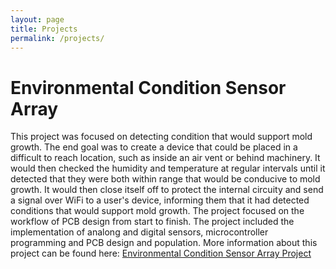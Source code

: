 ```yaml
---
layout: page
title: Projects
permalink: /projects/
---
```


# Environmental Condition Sensor Array
This project was focused on detecting condition that would support mold growth. The end goal was to create a device that could be placed in a difficult to reach location, such as inside an air vent or behind machinery. It would then checked the humidity and temperature at regular intervals until it detected that they were both within range that would be conducive to mold growth. It would then close itself off to protect the internal circuity and send a signal over WiFi to a user's device, informing them that it had detected conditions that would support mold growth. The project focused on the workflow of PCB design from start to finish. The project included the implementation of analong and digital sensors, microcontroller programming and PCB design and population. More information about this project can be found here: [Environmental Condition Sensor Array Project](https://egr314-team201.github.io/)
